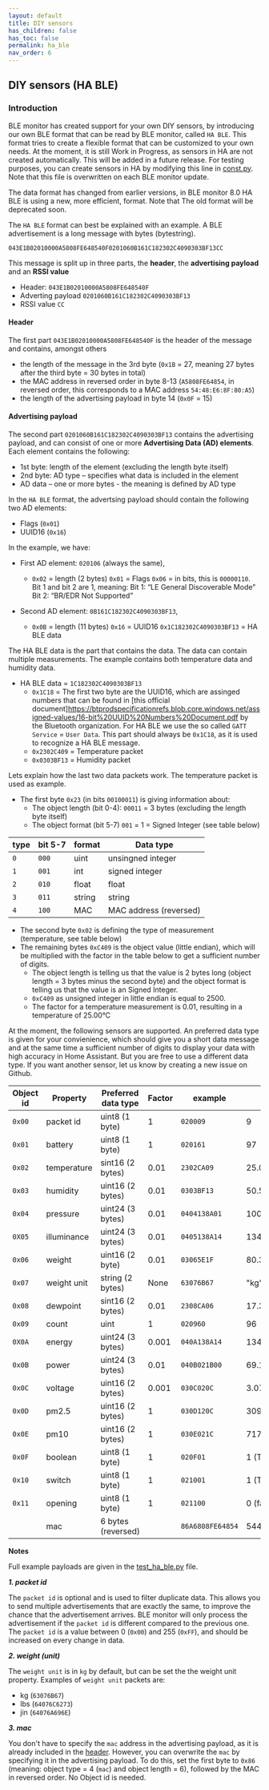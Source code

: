 ```yaml
---
layout: default
title: DIY sensors
has_children: false
has_toc: false
permalink: ha_ble
nav_order: 6
---
```



## DIY sensors (HA BLE)


### Introduction

BLE monitor has created support for your own DIY sensors, by introducing our own BLE format that can be read by BLE monitor, called `HA BLE`. This format tries to create a flexible format that can be customized to your own needs. At the moment, it is still Work in Progress, as sensors in HA are not created automatically. This will be added in a future release. For testing purposes, you can create sensors in HA by modifying this line in [const.py](https://github.com/custom-components/ble_monitor/blob/master/custom_components/ble_monitor/const.py#L860). Note that this file is overwritten on each BLE monitor update. 

The data format has changed from earlier versions, in BLE monitor 8.0 HA BLE is using a new, more efficient, format. Note that The old format will be deprecated soon. 

The `HA BLE` format can best be explained with an example. A BLE advertisement is a long message with bytes (bytestring).  

```
043E1B02010000A5808FE648540F0201060B161C182302C4090303BF13CC
```

This message is split up in three parts, the **header**, the **advertising payload** and an **RSSI value**

- Header: `043E1B02010000A5808FE648540F`
- Adverting payload `0201060B161C182302C4090303BF13`
- RSSI value `CC`

#### Header
The first part `043E1B02010000A5808FE648540F` is the header of the message and contains, amongst others

- the length of the message in the 3rd byte (`0x1B` = 27, meaning 27 bytes after the third byte = 30 bytes in total)
- the MAC address in reversed order in byte 8-13 (`A5808FE64854`, in reversed order, this corresponds to a MAC address `54:48:E6:8F:80:A5`)
- the length of the advertising payload in byte 14 (`0x0F` = 15)

#### Advertising payload
The second part `0201060B161C182302C4090303BF13` contains the advertising payload, and can consist of one or more **Advertising Data (AD) elements**. Each element contains the following:

- 1st byte: length of the element (excluding the length byte itself)
- 2nd byte: AD type – specifies what data is included in the element
- AD data – one or more bytes - the meaning is defined by AD type

In the `HA BLE` format, the advertsing payload should contain the following two AD elements:

- Flags (`0x01`)
- UUID16 (`0x16`)

In the example, we have:

- First AD element: `020106` (always the same),
  - `0x02` = length (2 bytes)
    `0x01` = Flags
    `0x06` = in bits, this is `00000110`. Bit 1 and bit 2 are 1, meaning: 
      Bit 1: “LE General Discoverable Mode”
      Bit 2: “BR/EDR Not Supported”

- Second AD element: `0B161C182302C4090303BF13`, 
  - `0x0B` = length (11 bytes)
    `0x16` = UUID16
    `0x1C182302C4090303BF13` = HA BLE data

The HA BLE data is the part that contains the data. The data can contain multiple measurements. The example contains both temperature data and humidity data.

- HA BLE data = `1C182302C4090303BF13`
  - `0x1C18` = The first two byte are the UUID16, which are assinged numbers that can be found in [this official document]https://btprodspecificationrefs.blob.core.windows.net/assigned-values/16-bit%20UUID%20Numbers%20Document.pdf by the Bluetooth organization. For HA BLE we use the so called `GATT Service` = `User Data`. This part should always be `0x1C18`, as it is used to recognize a HA BLE message.
  - `0x2302C409` = Temperature packet
  - `0x0303BF13` = Humidity packet

Lets explain how the last two data packets work. The temperature packet is used as example.

- The first byte `0x23` (in bits `00100011`) is giving information about: 
  - The object length (bit 0-4): `00011` = 3 bytes (excluding the length byte itself)
  - The object format (bit 5-7) `001` = 1 = Signed Integer (see table below)

| type | bit 5-7 | format | Data type              |
| -----| ------- | -------| ---------------------- |
| `0`  | `000`   | uint   | unsingned integer      |
| `1`  | `001`   | int    | signed integer         |
| `2`  | `010`   | float  | float                  |
| `3`  | `011`   | string | string                 |
| `4`  | `100`   | MAC    | MAC address (reversed) |

- The second byte `0x02` is defining the type of measurement (temperature, see table below)
- The remaining bytes `0xC409` is the object value (little endian), which will be multiplied with the factor in the table below to get a sufficient number of digits.
  - The object length is telling us that the value is 2 bytes long (object length = 3 bytes minus the second byte) and the object format is telling us that the value is an Signed Integer.
  - `0xC409` as unsigned integer in little endian is equal to 2500.
  - The factor for a temperature measurement is 0.01, resulting in a temperature of 25.00°C

At the moment, the following sensors are supported. An preferred data type is given for your convienience, which should give you a short data message and at the same time a sufficient number of digits to display your data with high accuracy in Home Assistant. But you are free to use a different data type. If you want another sensor, let us know by creating a new issue on Github. 

| Object id | Property    | Preferred data type | Factor | example          | result       | Unit in HA | Notes |
| --------- | ----------- | --------------------| -------| ---------------- | -------------| -----------| ----- |
| `0x00`    | packet id   | uint8 (1 byte)      | 1      | `020009`         | 9            |            | [1]   |
| `0x01`    | battery     | uint8 (1 byte)      | 1      | `020161`         | 97           | `%`        |       |
| `0x02`    | temperature | sint16 (2 bytes)    | 0.01   | `2302CA09`       | 25.06        | `°C`       |       |
| `0x03`    | humidity    | uint16 (2 bytes)    | 0.01   | `0303BF13`       | 50.55        | `%`        |       |
| `0x04`    | pressure    | uint24 (3 bytes)    | 0.01   | `0404138A01`     | 1008.83      | `hPa`      |       |
| `0X05`    | illuminance | uint24 (3 bytes)    | 0.01   | `0405138A14`     | 13460.67     | `lux`      |       |
| `0x06`    | weight      | uint16 (2 byte)     | 0.01   | `03065E1F`       | 80.3         | `kg`       | [2]   |
| `0x07`    | weight unit | string (2 bytes)    | None   | `63076B67`       | "kg"         |            | [2]   |
| `0x08`    | dewpoint    | sint16 (2 bytes)    | 0.01   | `2308CA06`       | 17.386       | `°C`       |       |
| `0x09`    | count       | uint                | 1      | `020960`         | 96           |            |       |
| `0X0A`    | energy      | uint24 (3 bytes)    | 0.001  | `040A138A14`     | 1346.067     | `kWh`      |       |
| `0x0B`    | power       | uint24 (3 bytes)    | 0.01   | `040B021B00`     | 69.14        | `W`        |       |
| `0x0C`    | voltage     | uint16 (2 bytes)    | 0.001  | `030C020C`       | 3.074        | `V`        |       |
| `0x0D`    | pm2.5       | uint16 (2 bytes)    | 1      | `030D120C`       | 3090         | `kg/m3`    |       |
| `0x0E`    | pm10        | uint16 (2 bytes)    | 1      | `030E021C`       | 7170         | `kg/m3`    |       |
| `0x0F`    | boolean     | uint8 (1 byte)      | 1      | `020F01`         | 1 (True)     | `True`     |       |
| `0x10`    | switch      | uint8 (1 byte)      | 1      | `021001`         | 1 (True)     | `on`       |       |
| `0x11`    | opening     | uint8 (1 byte)      | 1      | `021100`         | 0 (false)    | `closed`   |       |
|           | mac         | 6 bytes (reversed)  |        | `86A6808FE64854` | 5448E68F80A6 |            | [3]   |


**Notes**

Full example payloads are given in the [test_ha_ble.py](https://github.com/custom-components/ble_monitor/blob/master/custom_components/ble_monitor/test/test_ha_ble.py) file. 

***1. packet id***

The `packet id` is optional and is used to filter duplicate data. This allows you to send multiple advertisements that are exactly the same, to improve the chance that the advertisement arrives. BLE monitor will only process the advertisement if the `packet id` is different compared to the previous one. The `packet id` is a value between 0 (`0x00`) and 255 (`0xFF`), and should be increased on every change in data.

***2. weight (unit)***

The `weight unit` is in `kg` by default, but can be set the the weight unit property. Examples of `weight unit` packets are:
- kg (`63076B67`)
- lbs (`64076C6273`)
- jin (`64076A696E`)

***3. mac***

You don't have to specify the `mac` address in the advertising payload, as it is already included in the [header](#header). However, you can overwrite the `mac` by specifying it in the advertising payload. To do this, set the first byte to `0x86` (meaning: object type = 4 (`mac`) and object length = 6), followed by the MAC in reversed order. No Object id is needed.
